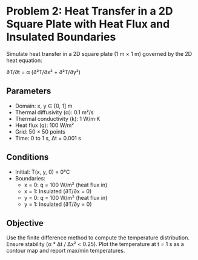 # Problem 2: Heat Transfer in a 2D Square Plate with Heat Flux and Insulated Boundaries

Simulate heat transfer in a 2D square plate (1 m × 1 m) governed by the 2D heat equation:

∂T/∂t = α (∂²T/∂x² + ∂²T/∂y²)

## Parameters
- Domain: x, y ∈ [0, 1] m
- Thermal diffusivity (α): 0.1 m²/s
- Thermal conductivity (k): 1 W/m·K
- Heat flux (q): 100 W/m²
- Grid: 50 × 50 points
- Time: 0 to 1 s, Δt = 0.001 s

## Conditions
- Initial: T(x, y, 0) = 0°C
- Boundaries:
  - x = 0: q = 100 W/m² (heat flux in)
  - x = 1: Insulated (∂T/∂x = 0)
  - y = 0: q = 100 W/m² (heat flux in)
  - y = 1: Insulated (∂T/∂y = 0)

## Objective
Use the finite difference method to compute the temperature distribution. Ensure stability (α * Δt / Δx² < 0.25). Plot the temperature at t = 1 s as a contour map and report max/min temperatures.